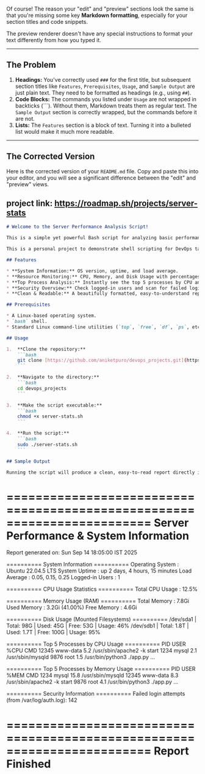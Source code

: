 Of course\! The reason your "edit" and "preview" sections look the same is that you're missing some key **Markdown formatting**, especially for your section titles and code snippets.

The preview renderer doesn't have any special instructions to format your text differently from how you typed it.

-----

## The Problem

1.  **Headings:** You've correctly used `###` for the first title, but subsequent section titles like `Features`, `Prerequisites`, `Usage`, and `Sample Output` are just plain text. They need to be formatted as headings (e.g., using `##`).
2.  **Code Blocks:** The commands you listed under `Usage` are not wrapped in backticks (\`\`\`). Without them, Markdown treats them as regular text. The `Sample Output` section is correctly wrapped, but the commands before it are not.
3.  **Lists:** The `Features` section is a block of text. Turning it into a bulleted list would make it much more readable.

-----

## The Corrected Version

Here is the corrected version of your `README.md` file. Copy and paste this into your editor, and you will see a significant difference between the "edit" and "preview" views.
## project link: https://roadmap.sh/projects/server-stats
````markdown
# Welcome to the Server Performance Analysis Script!

This is a simple yet powerful Bash script for analyzing basic performance statistics on any Linux server. It provides a quick, color-coded overview of the most important system metrics, making it easy to get a snapshot of a server's health and performance.

This is a personal project to demonstrate shell scripting for DevOps tasks.

## Features

* **System Information:** OS version, uptime, and load average.
* **Resource Monitoring:** CPU, Memory, and Disk Usage with percentages and color-coding.
* **Top Process Analysis:** Instantly see the top 5 processes by CPU and Memory consumption.
* **Security Overview:** Check logged-in users and scan for failed login attempts.
* **Clean & Readable:** A beautifully formatted, easy-to-understand report.

## Prerequisites

* A Linux-based operating system.
* `bash` shell.
* Standard Linux command-line utilities (`top`, `free`, `df`, `ps`, etc.).

## Usage

1.  **Clone the repository:**
    ```bash
    git clone [https://github.com/aniketpuro/devops_projects.git](https://github.com/aniketpuro/devops_projects.git)
    ```

2.  **Navigate to the directory:**
    ```bash
    cd devops_projects
    ```

3.  **Make the script executable:**
    ```bash
    chmod +x server-stats.sh
    ```

4.  **Run the script:**
    ```bash
    sudo ./server-stats.sh
    ```

## Sample Output

Running the script will produce a clean, easy-to-read report directly in your terminal:

````

# \======================================================================== Server Performance & System Information

Report generated on: Sun Sep 14 18:05:00 IST 2025

\========== System Information ==========
Operating System : Ubuntu 22.04.5 LTS
System Uptime    : up 2 days, 4 hours, 15 minutes
Load Average     : 0.05, 0.15, 0.25
Logged-in Users  : 1

\========== CPU Usage Statistics ==========
Total CPU Usage  : 12.5%

\========== Memory Usage (RAM) ==========
Total Memory     : 7.8Gi
Used Memory      : 3.2Gi (41.00%)
Free Memory      : 4.6Gi

\========== Disk Usage (Mounted Filesystems) ==========
/dev/sda1                | Total: 98G     | Used: 45G      | Free: 53G      | Usage: 46%
/dev/sdb1                | Total: 1.8T    | Used: 1.7T     | Free: 100G     | Usage: 95%

\========== Top 5 Processes by CPU Usage ==========
PID USER      %CPU CMD
12345 www-data   5.2 /usr/sbin/apache2 -k start
1234 mysql      2.1 /usr/sbin/mysqld
9876 root       1.5 /usr/bin/python3 ./app.py
...

\========== Top 5 Processes by Memory Usage ==========
PID USER      %MEM CMD
1234 mysql     15.8 /usr/sbin/mysqld
12345 www-data   8.3 /usr/sbin/apache2 -k start
9876 root       4.1 /usr/bin/python3 ./app.py
...

\========== Security Information ==========
Failed login attempts (from /var/log/auth.log): 142

# \======================================================================== Report Finished

```
```
